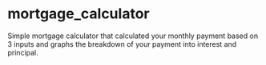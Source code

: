 # mortgage_calculator
Simple mortgage calculator that calculated your monthly payment based on 3 inputs and graphs the breakdown of your payment into interest and principal.

